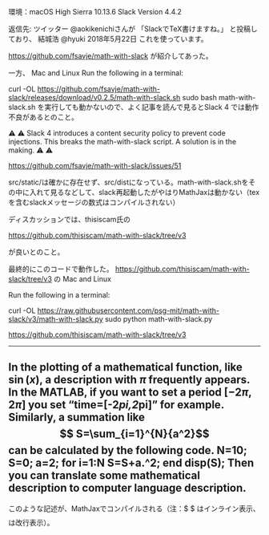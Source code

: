 環境：macOS High Sierra 10.13.6
Slack Version 4.4.2


返信先: ツイッター
@aokikenichiさんが
「SlackでTeX書けますね。」
と投稿しており、
結城浩
@hyuki 2018年5月22日
これを使っています。

https://github.com/fsavje/math-with-slack
が紹介してあった。

一方、
Mac and Linux
Run the following in a terminal:

curl -OL https://github.com/fsavje/math-with-slack/releases/download/v0.2.5/math-with-slack.sh
sudo bash math-with-slack.sh
を実行しても動かないので、よく記事を読んで見るとSlack 4 では動作不良があるとのこと。

⚠️ ⚠️ Slack 4 introduces a content security policy to prevent code injections. This breaks the math-with-slack script. A solution is in the making. ⚠️ ⚠️

https://github.com/fsavje/math-with-slack/issues/51

src/static/は確かに存在せず、src/distになっている。math-with-slack.shをその中に入れて見るなどして、slack再起動したがやはりMathJaxは動かない（tex を含むslackメッセージの数式はコンパイルされない）

ディスカッションでは、thisiscam氏の

https://github.com/thisiscam/math-with-slack/tree/v3


が良いとのこと。

最終的にこのコードで動作した。
https://github.com/thisiscam/math-with-slack/tree/v3
の
Mac and Linux

Run the following in a terminal:

curl -OL https://raw.githubusercontent.com/psg-mit/math-with-slack/v3/math-with-slack.py
sudo python math-with-slack.py


https://github.com/thisiscam/math-with-slack/tree/v3


---
In the plotting of a mathematical function, like $\sin(x)$, a description with $\pi$ frequently appears. In the MATLAB, if you want to set a period $[-2\pi,2\pi]$ you set “time=[-2*pi,2*pi]” for example. Similarly, a summation like $$ S=\sum_{i=1}^{N}{a^2}$$ can be calculated by the following code.
N=10; S=0; a=2;
for i=1:N
S=S+a.^2;
end
disp(S);
Then you can translate some mathematical description to computer language description.
---
このような記述が、MathJaxでコンパイルされる（注：$ $ はインライン表示、$$ $$ は改行表示）。
